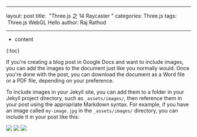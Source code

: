 
---
layout: post
title:  "Three.js 之 14 Raycaster "
categories: Three.js
tags:  Three.js WebGL Hello
author: Raj Rathod

---

  

* content

{:toc}



If you're creating a blog post in Google Docs and want to include images, you can add the images to the document just like you normally would. Once you're done with the post, you can download the document as a Word file or a PDF file, depending on your preference.

To include images in your Jekyll site, you can add them to a folder in your Jekyll project directory, such as `_assets/images/`, then reference them in your post using the appropriate Markdown syntax. For example, if you have an image called `my-image.jpg` in the `_assets/images/` directory, you can include it in your post like this:




![](https://i.imgur.com/muaGEMt.jpg)
![](https://i.imgur.com/eJ6VyJj.jpg)
![](https://i.imgur.com/yB2NOSo.jpg)
